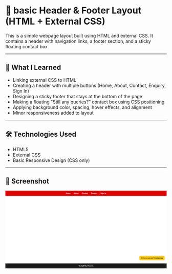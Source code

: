 # 🧱 basic Header & Footer Layout (HTML + External CSS)

This is a simple webpage layout built using HTML and external CSS. It contains a header with navigation links, a footer section, and a sticky floating contact box.

---

## 📘 What I Learned

- Linking external CSS to HTML
- Creating a header with multiple buttons (Home, About, Contact, Enquiry, Sign In)
- Designing a sticky footer that stays at the bottom of the page
- Making a floating "Still any queries?" contact box using CSS positioning
- Applying background color, spacing, hover effects, and alignment
- Minor responsiveness added to layout

---

## 🛠️ Technologies Used

- HTML5
- External CSS
- Basic Responsive Design (CSS only)

---

## 📸 Screenshot

![Header & Footer Preview](./header%20%26%20footer.PNG)

